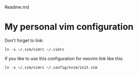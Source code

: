Readme.md


# My personal vim configuration

Don't forget to link:

`ln -s ~/.vim/vimrc ~/.vimrc`

If you like to use this configuration for neovim link like this.

`ln -s ~/.vim/vimrc ~/.config/nvim/init.vim`

